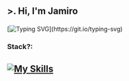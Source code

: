 ## <p align = "Left">>. Hi, I'm Jamiro </p> #

[![Typing SVG](https://readme-typing-svg.demolab.com?font=Fira+Code&duration=4000&pause=600&color=F7F7F7&random=false&width=435&lines=I'm+an+mobile+developer+%F0%9F%92%A1;Always+looking+for+new+challenges+%F0%9F%94%AD.)](https://git.io/typing-svg)

<h3>Stack?: </h3>

[![My Skills](https://skillicons.dev/icons?i=kotlin,java,flutter,dart,firebase,idea,androidstudio,bash,gradle,linux,mysql,postgres,,,arduino,py,react,sublime,postman,raspberrypi,git,docker,&perline=12)](https://skillicons.dev)
--------------------------------------------
